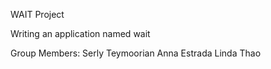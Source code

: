 WAIT Project

Writing an application named wait 

Group Members:
	Serly Teymoorian
	Anna Estrada
	Linda Thao
